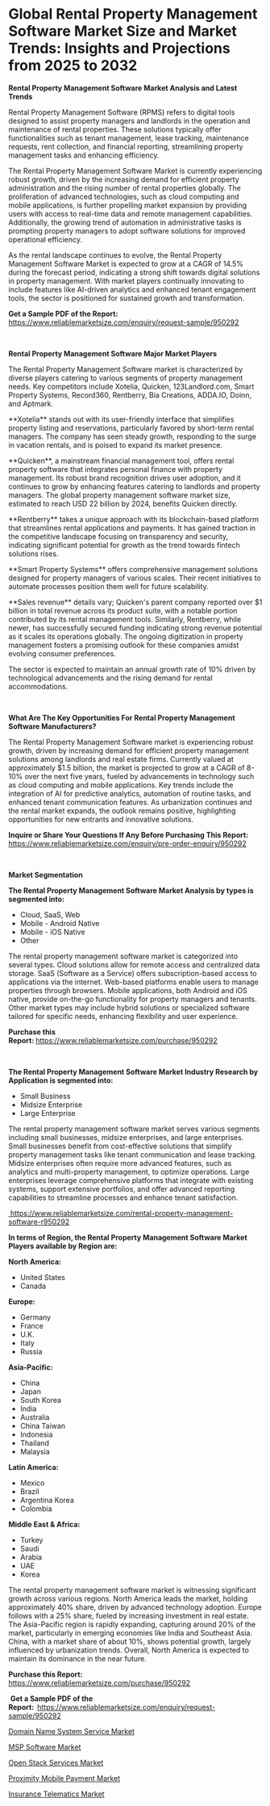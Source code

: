 <p><h1>Global Rental Property Management Software Market Size and Market Trends: Insights and Projections from 2025 to 2032</h1></p><p><strong>Rental Property Management Software Market Analysis and Latest Trends</strong></p>
<p><p>Rental Property Management Software (RPMS) refers to digital tools designed to assist property managers and landlords in the operation and maintenance of rental properties. These solutions typically offer functionalities such as tenant management, lease tracking, maintenance requests, rent collection, and financial reporting, streamlining property management tasks and enhancing efficiency.</p><p>The Rental Property Management Software Market is currently experiencing robust growth, driven by the increasing demand for efficient property administration and the rising number of rental properties globally. The proliferation of advanced technologies, such as cloud computing and mobile applications, is further propelling market expansion by providing users with access to real-time data and remote management capabilities. Additionally, the growing trend of automation in administrative tasks is prompting property managers to adopt software solutions for improved operational efficiency.</p><p>As the rental landscape continues to evolve, the Rental Property Management Software Market is expected to grow at a CAGR of 14.5% during the forecast period, indicating a strong shift towards digital solutions in property management. With market players continually innovating to include features like AI-driven analytics and enhanced tenant engagement tools, the sector is positioned for sustained growth and transformation.</p></p>
<p><strong>Get a Sample PDF of the Report:&nbsp;</strong> <a href="https://www.reliablemarketsize.com/enquiry/request-sample/950292?utm_campaign=2038&utm_medium=2&utm_source=Github&utm_content=ia&utm_term=06032025&utm_id=rental-property-management-software">https://www.reliablemarketsize.com/enquiry/request-sample/950292</a></p>
<p>&nbsp;</p>
<p><strong>Rental Property Management Software Major Market Players</strong></p>
<p><p>The Rental Property Management Software market is characterized by diverse players catering to various segments of property management needs. Key competitors include Xotelia, Quicken, 123Landlord.com, Smart Property Systems, Record360, Rentberry, Bia Creations, ADDA.IO, Doinn, and Aptmark.</p><p>**Xotelia** stands out with its user-friendly interface that simplifies property listing and reservations, particularly favored by short-term rental managers. The company has seen steady growth, responding to the surge in vacation rentals, and is poised to expand its market presence.</p><p>**Quicken**, a mainstream financial management tool, offers rental property software that integrates personal finance with property management. Its robust brand recognition drives user adoption, and it continues to grow by enhancing features catering to landlords and property managers. The global property management software market size, estimated to reach USD 22 billion by 2024, benefits Quicken directly.</p><p>**Rentberry** takes a unique approach with its blockchain-based platform that streamlines rental applications and payments. It has gained traction in the competitive landscape focusing on transparency and security, indicating significant potential for growth as the trend towards fintech solutions rises.</p><p>**Smart Property Systems** offers comprehensive management solutions designed for property managers of various scales. Their recent initiatives to automate processes position them well for future scalability. </p><p>**Sales revenue** details vary; Quicken's parent company reported over $1 billion in total revenue across its product suite, with a notable portion contributed by its rental management tools. Similarly, Rentberry, while newer, has successfully secured funding indicating strong revenue potential as it scales its operations globally. The ongoing digitization in property management fosters a promising outlook for these companies amidst evolving consumer preferences. </p><p>The sector is expected to maintain an annual growth rate of 10% driven by technological advancements and the rising demand for rental accommodations.</p></p>
<p>&nbsp;</p>
<p><strong>What Are The Key Opportunities For Rental Property Management Software Manufacturers?</strong></p>
<p><p>The Rental Property Management Software market is experiencing robust growth, driven by increasing demand for efficient property management solutions among landlords and real estate firms. Currently valued at approximately $1.5 billion, the market is projected to grow at a CAGR of 8-10% over the next five years, fueled by advancements in technology such as cloud computing and mobile applications. Key trends include the integration of AI for predictive analytics, automation of routine tasks, and enhanced tenant communication features. As urbanization continues and the rental market expands, the outlook remains positive, highlighting opportunities for new entrants and innovative solutions.</p></p>
<p><strong>Inquire or Share Your Questions If Any Before Purchasing This Report:</strong> <a href="https://www.reliablemarketsize.com/enquiry/pre-order-enquiry/950292?utm_campaign=2038&utm_medium=2&utm_source=Github&utm_content=ia&utm_term=06032025&utm_id=rental-property-management-software">https://www.reliablemarketsize.com/enquiry/pre-order-enquiry/950292</a></p>
<p>&nbsp;</p>
<p><strong>Market Segmentation</strong></p>
<p><strong>The Rental Property Management Software Market Analysis by types is segmented into:</strong></p>
<p><ul><li>Cloud, SaaS, Web</li><li>Mobile - Android Native</li><li>Mobile - iOS Native</li><li>Other</li></ul></p>
<p><p>The rental property management software market is categorized into several types. Cloud solutions allow for remote access and centralized data storage. SaaS (Software as a Service) offers subscription-based access to applications via the internet. Web-based platforms enable users to manage properties through browsers. Mobile applications, both Android and iOS native, provide on-the-go functionality for property managers and tenants. Other market types may include hybrid solutions or specialized software tailored for specific needs, enhancing flexibility and user experience.</p></p>
<p><strong>Purchase this Report:&nbsp;</strong><a href="https://www.reliablemarketsize.com/purchase/950292?utm_campaign=2038&utm_medium=2&utm_source=Github&utm_content=ia&utm_term=06032025&utm_id=rental-property-management-software">https://www.reliablemarketsize.com/purchase/950292</a></p>
<p>&nbsp;</p>
<p><strong>The Rental Property Management Software Market Industry Research by Application is segmented into:</strong></p>
<p><ul><li>Small Business</li><li>Midsize Enterprise</li><li>Large Enterprise</li></ul></p>
<p><p>The rental property management software market serves various segments including small businesses, midsize enterprises, and large enterprises. Small businesses benefit from cost-effective solutions that simplify property management tasks like tenant communication and lease tracking. Midsize enterprises often require more advanced features, such as analytics and multi-property management, to optimize operations. Large enterprises leverage comprehensive platforms that integrate with existing systems, support extensive portfolios, and offer advanced reporting capabilities to streamline processes and enhance tenant satisfaction.</p></p>
<p><a href="https://www.reliablemarketsize.com/rental-property-management-software-r950292?utm_campaign=2038&utm_medium=2&utm_source=Github&utm_content=ia&utm_term=06032025&utm_id=rental-property-management-software">&nbsp;https://www.reliablemarketsize.com/rental-property-management-software-r950292</a></p>
<p><strong>In terms of Region, the Rental Property Management Software Market Players available by Region are:</strong></p>
<p>
    <p> <strong> North America: </strong>
        <ul>
            <li>United States</li>
            <li>Canada</li>
        </ul>
        </p> 
    <p> <strong> Europe: </strong>
        <ul>
            <li>Germany</li>
            <li>France</li>
            <li>U.K.</li>
            <li>Italy</li>
            <li>Russia</li>
        </ul>
        </p> 
    <p> <strong> Asia-Pacific: </strong>
        <ul>
            <li>China</li>
            <li>Japan</li>
            <li>South Korea</li>
            <li>India</li>
            <li>Australia</li>
            <li>China Taiwan</li>
            <li>Indonesia</li>
            <li>Thailand</li>
            <li>Malaysia</li>
        </ul>
        </p> 
    <p> <strong> Latin America: </strong>
        <ul>
            <li>Mexico</li>
            <li>Brazil</li>
            <li>Argentina Korea</li>
            <li>Colombia</li>
        </ul>
        </p> 
    <p> <strong> Middle East & Africa: </strong>
        <ul>
            <li>Turkey</li>
            <li>Saudi</li>
            <li>Arabia</li>
            <li>UAE</li>
            <li>Korea</li>
        </ul>
    </p>
    </p>
<p><p>The rental property management software market is witnessing significant growth across various regions. North America leads the market, holding approximately 40% share, driven by advanced technology adoption. Europe follows with a 25% share, fueled by increasing investment in real estate. The Asia-Pacific region is rapidly expanding, capturing around 20% of the market, particularly in emerging economies like India and Southeast Asia. China, with a market share of about 10%, shows potential growth, largely influenced by urbanization trends. Overall, North America is expected to maintain its dominance in the near future.</p></p>
<p><strong>Purchase this Report: </strong><a href="https://www.reliablemarketsize.com/purchase/950292?utm_campaign=2038&utm_medium=2&utm_source=Github&utm_content=ia&utm_term=06032025&utm_id=rental-property-management-software">https://www.reliablemarketsize.com/purchase/950292</a></p>
<p>&nbsp;<strong>Get a Sample PDF of the Report:&nbsp;&nbsp;</strong><a href="https://www.reliablemarketsize.com/enquiry/request-sample/950292?utm_campaign=2038&utm_medium=2&utm_source=Github&utm_content=ia&utm_term=06032025&utm_id=rental-property-management-software">https://www.reliablemarketsize.com/enquiry/request-sample/950292</a></p>
<p><strong></strong></p>
<p><p><a href="https://github.com/awwqamet/Market-Research-Report-List-1/blob/main/domain-name-system-service-market.md?utm_campaign=2038&utm_medium=2&utm_source=Github&utm_content=ia&utm_term=06032025&utm_id=rental-property-management-software">Domain Name System Service Market</a></p><p><a href="https://github.com/marcayaminig/Market-Research-Report-List-1/blob/main/msp-software-market.md?utm_campaign=2038&utm_medium=2&utm_source=Github&utm_content=ia&utm_term=06032025&utm_id=rental-property-management-software">MSP Software Market</a></p><p><a href="https://github.com/chillwervenu/Market-Research-Report-List-1/blob/main/open-stack-services-market.md?utm_campaign=2038&utm_medium=2&utm_source=Github&utm_content=ia&utm_term=06032025&utm_id=rental-property-management-software">Open Stack Services Market</a></p><p><a href="https://github.com/busamoleankk/Market-Research-Report-List-1/blob/main/proximity-mobile-payment-market.md?utm_campaign=2038&utm_medium=2&utm_source=Github&utm_content=ia&utm_term=06032025&utm_id=rental-property-management-software">Proximity Mobile Payment Market</a></p><p><a href="https://github.com/yodhafirorae/Market-Research-Report-List-1/blob/main/insurance-telematics-market.md?utm_campaign=2038&utm_medium=2&utm_source=Github&utm_content=ia&utm_term=06032025&utm_id=rental-property-management-software">Insurance Telematics Market</a></p></p>